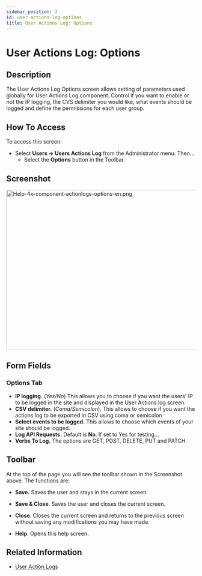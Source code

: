 ```yaml
---
sidebar_position: 2
id: user-actions-log-options
title: User Actions Log: Options
---
```

# User Actions Log: Options
## Description

The User Actions Log Options screen allows setting of parameters used
globally for User Actions Log component. Control if you want to enable
or not the IP logging, the CVS delimiter you would like, what events
should be logged and define the permissions for each user group.

## How To Access

To access this screen:

- Select **Users **→** Users Actions Log** from the Administrator menu.
  Then...
  - Select the **Options** button in the Toolbar.

## Screenshot

<img
src="https://docs.joomla.org/images/e/e7/Help-4x-component-actionlogs-options-en.png"
decoding="async" data-file-width="800" data-file-height="427"
width="800" height="427"
alt="Help-4x-component-actionlogs-options-en.png" />

## Form Fields

### Options Tab

- **IP logging.** (*Yes/No*) This allows you to choose if you want the
  users' IP to be logged in the site and displayed in the User Actions
  log screen.
- **CSV delimiter.** (*Coma*/*Semicolon*). This allows to choose if you
  want the actions log to be exported in CSV using coma or semicolon
- **Select events to be logged.** This allows to choose which events of
  your site should be logged.
- **Log API Requests.** Default is **No**. If set to Yes for testing...
- **Verbs To Log.** The options are GET, POST, DELETE, PUT and PATCH.

## Toolbar

At the top of the page you will see the toolbar shown in the Screenshot
above. The functions are:

- **Save.** Saves the user and stays in the current screen.

<!-- -->

- **Save & Close**. Saves the user and closes the current screen.

<!-- -->

- **Close**. Closes the current screen and returns to the previous
  screen without saving any modifications you may have made.

<!-- -->

- **Help**. Opens this help screen.

## Related Information

- [User Action
  Logs](https://docs.joomla.org/J3.x:User_Action_Logs/en "J3.x:User Action Logs/en")
